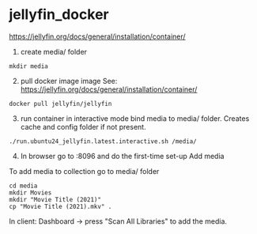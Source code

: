 # jellyfin_docker
https://jellyfin.org/docs/general/installation/container/

1) create media/ folder
```
mkdir media
```

2) pull docker image image See: https://jellyfin.org/docs/general/installation/container/
```
docker pull jellyfin/jellyfin
```

3) run container in interactive mode bind media to media/ folder. Creates cache and config folder if not present.
```
./run.ubuntu24_jellyfin.latest.interactive.sh /media/
```

4) In browser go to <ip of your server>:8096 and do the first-time set-up
Add media 


To add media to collection go to media/ folder
```
cd media
mkdir Movies
mkdir "Movie Title (2021)"
cp "Movie Title (2021).mkv" .
```

In client: Dashboard -> press "Scan All Libraries" to add the media.
